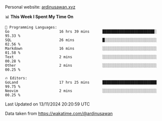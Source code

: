 Personal website: [ardinusawan.xyz](https://ardinusawan.xyz)

<!--START_SECTION:waka-->
📊 **This Week I Spent My Time On** 

```text
💬 Programming Languages: 
Go                       16 hrs 39 mins      ████████████████████████░   95.33 % 
SQL                      26 mins             █░░░░░░░░░░░░░░░░░░░░░░░░   02.56 % 
Markdown                 16 mins             ░░░░░░░░░░░░░░░░░░░░░░░░░   01.58 % 
Text                     2 mins              ░░░░░░░░░░░░░░░░░░░░░░░░░   00.28 % 
Other                    2 mins              ░░░░░░░░░░░░░░░░░░░░░░░░░   00.25 % 

🔥 Editors: 
GoLand                   17 hrs 25 mins      █████████████████████████   99.75 % 
Neovim                   2 mins              ░░░░░░░░░░░░░░░░░░░░░░░░░   00.25 % 
```


 Last Updated on 13/11/2024 20:20:59 UTC
<!--END_SECTION:waka-->
Data taken from https://wakatime.com/@ardinusawan
